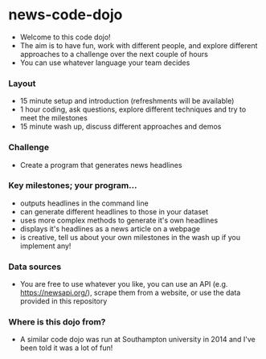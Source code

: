 # news-code-dojo
 -  Welcome to this code dojo!
 - The aim is to have fun, work with different people, and explore different approaches to a challenge over the next couple of hours
- You can use whatever language your team decides

### Layout
- 15 minute setup and introduction (refreshments will be available)
- 1 hour coding, ask questions, explore different techniques and try to meet the milestones
- 15 minute wash up, discuss different approaches and demos

### Challenge
- Create a program that generates news headlines

### Key milestones; your program...
- outputs headlines in the command line
- can generate different headlines to those in your dataset
- uses more complex methods to generate it's own headlines
- displays it's headlines as a news article on a webpage
- is creative, tell us about your own milestones in the wash up if you implement any!

### Data sources
- You are free to use whatever you like, you can use an API (e.g. https://newsapi.org/), scrape them from a website, or use the data provided in this repository

### Where is this dojo from?
- A similar code dojo was run at Southampton university in 2014 and I've been told it was a lot of fun! 
